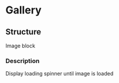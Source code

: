 # Gallery

## Structure
Image block


### Description
Display loading spinner until image is loaded
